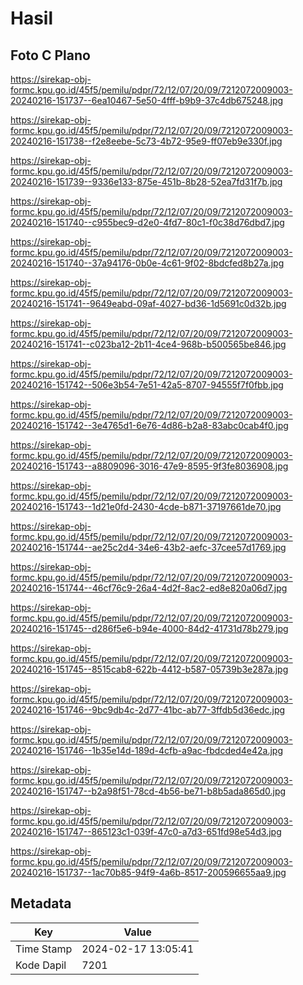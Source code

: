 # Hasil

## Foto C Plano

https://sirekap-obj-formc.kpu.go.id/45f5/pemilu/pdpr/72/12/07/20/09/7212072009003-20240216-151737--6ea10467-5e50-4fff-b9b9-37c4db675248.jpg

https://sirekap-obj-formc.kpu.go.id/45f5/pemilu/pdpr/72/12/07/20/09/7212072009003-20240216-151738--f2e8eebe-5c73-4b72-95e9-ff07eb9e330f.jpg

https://sirekap-obj-formc.kpu.go.id/45f5/pemilu/pdpr/72/12/07/20/09/7212072009003-20240216-151739--9336e133-875e-451b-8b28-52ea7fd31f7b.jpg

https://sirekap-obj-formc.kpu.go.id/45f5/pemilu/pdpr/72/12/07/20/09/7212072009003-20240216-151740--c955bec9-d2e0-4fd7-80c1-f0c38d76dbd7.jpg

https://sirekap-obj-formc.kpu.go.id/45f5/pemilu/pdpr/72/12/07/20/09/7212072009003-20240216-151740--37a94176-0b0e-4c61-9f02-8bdcfed8b27a.jpg

https://sirekap-obj-formc.kpu.go.id/45f5/pemilu/pdpr/72/12/07/20/09/7212072009003-20240216-151741--9649eabd-09af-4027-bd36-1d5691c0d32b.jpg

https://sirekap-obj-formc.kpu.go.id/45f5/pemilu/pdpr/72/12/07/20/09/7212072009003-20240216-151741--c023ba12-2b11-4ce4-968b-b500565be846.jpg

https://sirekap-obj-formc.kpu.go.id/45f5/pemilu/pdpr/72/12/07/20/09/7212072009003-20240216-151742--506e3b54-7e51-42a5-8707-94555f7f0fbb.jpg

https://sirekap-obj-formc.kpu.go.id/45f5/pemilu/pdpr/72/12/07/20/09/7212072009003-20240216-151742--3e4765d1-6e76-4d86-b2a8-83abc0cab4f0.jpg

https://sirekap-obj-formc.kpu.go.id/45f5/pemilu/pdpr/72/12/07/20/09/7212072009003-20240216-151743--a8809096-3016-47e9-8595-9f3fe8036908.jpg

https://sirekap-obj-formc.kpu.go.id/45f5/pemilu/pdpr/72/12/07/20/09/7212072009003-20240216-151743--1d21e0fd-2430-4cde-b871-37197661de70.jpg

https://sirekap-obj-formc.kpu.go.id/45f5/pemilu/pdpr/72/12/07/20/09/7212072009003-20240216-151744--ae25c2d4-34e6-43b2-aefc-37cee57d1769.jpg

https://sirekap-obj-formc.kpu.go.id/45f5/pemilu/pdpr/72/12/07/20/09/7212072009003-20240216-151744--46cf76c9-26a4-4d2f-8ac2-ed8e820a06d7.jpg

https://sirekap-obj-formc.kpu.go.id/45f5/pemilu/pdpr/72/12/07/20/09/7212072009003-20240216-151745--d286f5e6-b94e-4000-84d2-41731d78b279.jpg

https://sirekap-obj-formc.kpu.go.id/45f5/pemilu/pdpr/72/12/07/20/09/7212072009003-20240216-151745--8515cab8-622b-4412-b587-05739b3e287a.jpg

https://sirekap-obj-formc.kpu.go.id/45f5/pemilu/pdpr/72/12/07/20/09/7212072009003-20240216-151746--9bc9db4c-2d77-41bc-ab77-3ffdb5d36edc.jpg

https://sirekap-obj-formc.kpu.go.id/45f5/pemilu/pdpr/72/12/07/20/09/7212072009003-20240216-151746--1b35e14d-189d-4cfb-a9ac-fbdcded4e42a.jpg

https://sirekap-obj-formc.kpu.go.id/45f5/pemilu/pdpr/72/12/07/20/09/7212072009003-20240216-151747--b2a98f51-78cd-4b56-be71-b8b5ada865d0.jpg

https://sirekap-obj-formc.kpu.go.id/45f5/pemilu/pdpr/72/12/07/20/09/7212072009003-20240216-151747--865123c1-039f-47c0-a7d3-651fd98e54d3.jpg

https://sirekap-obj-formc.kpu.go.id/45f5/pemilu/pdpr/72/12/07/20/09/7212072009003-20240216-151737--1ac70b85-94f9-4a6b-8517-200596655aa9.jpg


## Metadata

| Key        | Value               |
| ---------- | ------------------- |
| Time Stamp | 2024-02-17 13:05:41 |
| Kode Dapil | 7201                |



